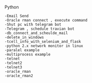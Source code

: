 Python

    -Email Send
    -Oracle rman connect , execute command
    -Shut pc with telegram bot
    -Telegram , schedule travian bot
    -db_connect_and_scheulde_mail
    -delete_in_windows
    -tcell_info_with_selenium_and_flask
    -python 2.x network monitor in linux
    -paralel example
    -multiprocess example
    -telnet
    -telnet2
    -telnet3
    -oracle_rman
    -oracle_rman2
